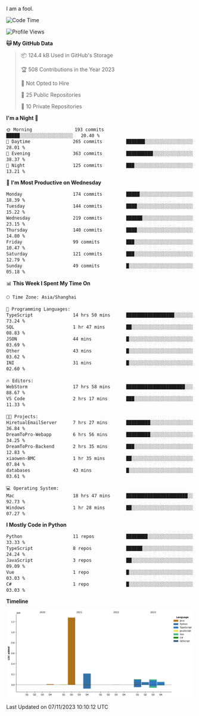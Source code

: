 I am a fool.

<!--START_SECTION:waka-->
![Code Time](http://img.shields.io/badge/Code%20Time-856%20hrs%208%20mins-blue)

![Profile Views](http://img.shields.io/badge/Profile%20Views-4-blue)

**🐱 My GitHub Data** 

> 📦 124.4 kB Used in GitHub's Storage 
 > 
> 🏆 508 Contributions in the Year 2023
 > 
> 🚫 Not Opted to Hire
 > 
> 📜 25 Public Repositories 
 > 
> 🔑 10 Private Repositories 
 > 
**I'm a Night 🦉** 

```text
🌞 Morning                193 commits         █████░░░░░░░░░░░░░░░░░░░░   20.40 % 
🌆 Daytime                265 commits         ███████░░░░░░░░░░░░░░░░░░   28.01 % 
🌃 Evening                363 commits         ██████████░░░░░░░░░░░░░░░   38.37 % 
🌙 Night                  125 commits         ███░░░░░░░░░░░░░░░░░░░░░░   13.21 % 
```
📅 **I'm Most Productive on Wednesday** 

```text
Monday                   174 commits         █████░░░░░░░░░░░░░░░░░░░░   18.39 % 
Tuesday                  144 commits         ████░░░░░░░░░░░░░░░░░░░░░   15.22 % 
Wednesday                219 commits         ██████░░░░░░░░░░░░░░░░░░░   23.15 % 
Thursday                 140 commits         ████░░░░░░░░░░░░░░░░░░░░░   14.80 % 
Friday                   99 commits          ███░░░░░░░░░░░░░░░░░░░░░░   10.47 % 
Saturday                 121 commits         ███░░░░░░░░░░░░░░░░░░░░░░   12.79 % 
Sunday                   49 commits          █░░░░░░░░░░░░░░░░░░░░░░░░   05.18 % 
```


📊 **This Week I Spent My Time On** 

```text
🕑︎ Time Zone: Asia/Shanghai

💬 Programming Languages: 
TypeScript               14 hrs 50 mins      ██████████████████░░░░░░░   73.24 % 
SQL                      1 hr 47 mins        ██░░░░░░░░░░░░░░░░░░░░░░░   08.83 % 
JSON                     44 mins             █░░░░░░░░░░░░░░░░░░░░░░░░   03.69 % 
Other                    43 mins             █░░░░░░░░░░░░░░░░░░░░░░░░   03.62 % 
INI                      31 mins             █░░░░░░░░░░░░░░░░░░░░░░░░   02.60 % 

🔥 Editors: 
WebStorm                 17 hrs 58 mins      ██████████████████████░░░   88.67 % 
VS Code                  2 hrs 17 mins       ███░░░░░░░░░░░░░░░░░░░░░░   11.33 % 

🐱‍💻 Projects: 
HiretualEmailServer      7 hrs 27 mins       █████████░░░░░░░░░░░░░░░░   36.84 % 
DreamToPro-Webapp        6 hrs 56 mins       █████████░░░░░░░░░░░░░░░░   34.25 % 
DreamToPro-Backend       2 hrs 35 mins       ███░░░░░░░░░░░░░░░░░░░░░░   12.83 % 
xiaowen-BMC              1 hr 35 mins        ██░░░░░░░░░░░░░░░░░░░░░░░   07.84 % 
databases                43 mins             █░░░░░░░░░░░░░░░░░░░░░░░░   03.61 % 

💻 Operating System: 
Mac                      18 hrs 47 mins      ███████████████████████░░   92.73 % 
Windows                  1 hr 28 mins        ██░░░░░░░░░░░░░░░░░░░░░░░   07.27 % 
```

**I Mostly Code in Python** 

```text
Python                   11 repos            ████████░░░░░░░░░░░░░░░░░   33.33 % 
TypeScript               8 repos             ██████░░░░░░░░░░░░░░░░░░░   24.24 % 
JavaScript               3 repos             ██░░░░░░░░░░░░░░░░░░░░░░░   09.09 % 
Vue                      1 repo              █░░░░░░░░░░░░░░░░░░░░░░░░   03.03 % 
C#                       1 repo              █░░░░░░░░░░░░░░░░░░░░░░░░   03.03 % 
```



**Timeline**

![Lines of Code chart](https://raw.githubusercontent.com/VeejaLiu/VeejaLiu/master/assets/bar_graph.png)


 Last Updated on 07/11/2023 10:10:12 UTC
<!--END_SECTION:waka-->
